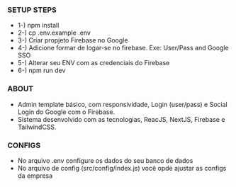 ### SETUP STEPS

- 1-) npm install
- 2-) cp .env.example .env
- 3-) Criar propjeto Firebase no Google
- 4-) Adicione formar de logar-se no firebase. Exe: User/Pass and Google SSO
- 5-) Alterar seu ENV com as credenciais do Firebase
- 6-) npm run dev

### ABOUT

- Admin template básico, com responsividade, Login (user/pass) e Social Login do Google com o Firebase.
- Sistema desenvolvido com as tecnologias, ReacJS, NextJS, Firebase e TailwindCSS.

### CONFIGS

- No arquivo .env configure os dados do seu banco de dados
- No arquivo de config (src/config/index.js) você opde ajustar as configs da empresa
